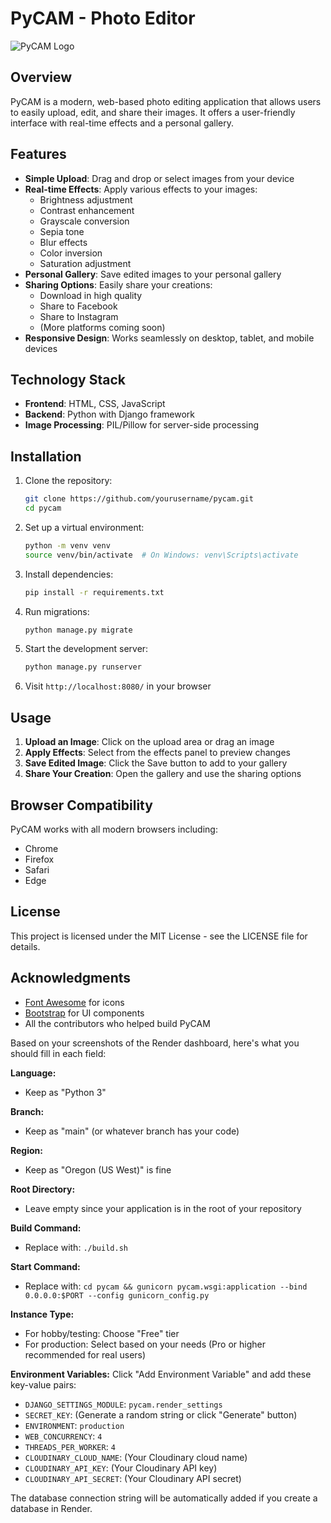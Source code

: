 # PyCAM - Photo Editor

![PyCAM Logo](pycam_header.jpeg)

## Overview

PyCAM is a modern, web-based photo editing application that allows users to easily upload, edit, and share their images. It offers a user-friendly interface with real-time effects and a personal gallery.

## Features

- **Simple Upload**: Drag and drop or select images from your device
- **Real-time Effects**: Apply various effects to your images:
  - Brightness adjustment
  - Contrast enhancement
  - Grayscale conversion
  - Sepia tone
  - Blur effects
  - Color inversion
  - Saturation adjustment
- **Personal Gallery**: Save edited images to your personal gallery
- **Sharing Options**: Easily share your creations:
  - Download in high quality
  - Share to Facebook
  - Share to Instagram
  - (More platforms coming soon)
- **Responsive Design**: Works seamlessly on desktop, tablet, and mobile devices

## Technology Stack

- **Frontend**: HTML, CSS, JavaScript
- **Backend**: Python with Django framework
- **Image Processing**: PIL/Pillow for server-side processing

## Installation

1. Clone the repository:
   ```bash
   git clone https://github.com/yourusername/pycam.git
   cd pycam
   ```

2. Set up a virtual environment:
   ```bash
   python -m venv venv
   source venv/bin/activate  # On Windows: venv\Scripts\activate
   ```

3. Install dependencies:
   ```bash
   pip install -r requirements.txt
   ```

4. Run migrations:
   ```bash
   python manage.py migrate
   ```

5. Start the development server:
   ```bash
   python manage.py runserver
   ```

6. Visit `http://localhost:8080/` in your browser

## Usage

1. **Upload an Image**: Click on the upload area or drag an image
2. **Apply Effects**: Select from the effects panel to preview changes
3. **Save Edited Image**: Click the Save button to add to your gallery
4. **Share Your Creation**: Open the gallery and use the sharing options

## Browser Compatibility

PyCAM works with all modern browsers including:
- Chrome
- Firefox
- Safari
- Edge

## License

This project is licensed under the MIT License - see the LICENSE file for details.

## Acknowledgments

- [Font Awesome](https://fontawesome.com/) for icons
- [Bootstrap](https://getbootstrap.com/) for UI components
- All the contributors who helped build PyCAM
























Based on your screenshots of the Render dashboard, here's what you should fill in each field:

**Language:**
- Keep as "Python 3"

**Branch:**
- Keep as "main" (or whatever branch has your code)

**Region:**
- Keep as "Oregon (US West)" is fine

**Root Directory:**
- Leave empty since your application is in the root of your repository

**Build Command:**
- Replace with: `./build.sh`

**Start Command:**
- Replace with: `cd pycam && gunicorn pycam.wsgi:application --bind 0.0.0.0:$PORT --config gunicorn_config.py`

**Instance Type:**
- For hobby/testing: Choose "Free" tier
- For production: Select based on your needs (Pro or higher recommended for real users)

**Environment Variables:**
Click "Add Environment Variable" and add these key-value pairs:
- `DJANGO_SETTINGS_MODULE`: `pycam.render_settings`
- `SECRET_KEY`: (Generate a random string or click "Generate" button)
- `ENVIRONMENT`: `production`
- `WEB_CONCURRENCY`: `4`
- `THREADS_PER_WORKER`: `4`
- `CLOUDINARY_CLOUD_NAME`: (Your Cloudinary cloud name)
- `CLOUDINARY_API_KEY`: (Your Cloudinary API key)
- `CLOUDINARY_API_SECRET`: (Your Cloudinary API secret)

The database connection string will be automatically added if you create a database in Render.
